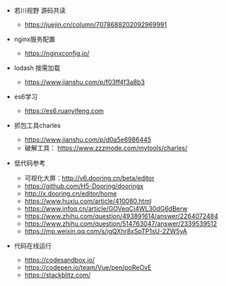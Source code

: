 - 若川视野 源码共读   
     - https://juejin.cn/column/7078688202092969991


- nginx服务配置      
     - https://nginxconfig.io/

- lodash 按需加载
    - https://www.jianshu.com/p/f03ff4f3a8b3


- es6学习
    - https://es6.ruanyifeng.com


- 抓包工具charles
    - https://www.jianshu.com/p/d0a5e6986445
    - 破解工具： https://www.zzzmode.com/mytools/charles/

- 低代码参考
    - 可视化大屏：http://v6.dooring.cn/beta/editor
    - https://github.com/H5-Dooring/dooringx
    - http://x.dooring.cn/editor/home
    - https://www.huxiu.com/article/410080.html
    - https://www.infoq.cn/article/GOVeqCj4WL30dG6dBerw
    - https://www.zhihu.com/question/493891614/answer/2264072484
    - https://www.zhihu.com/question/514763047/answer/2339539512
    - https://mp.weixin.qq.com/s/igQXhr8xSpTP1sU-2ZW5yA
  

- 代码在线运行
   - https://codesandbox.io/
   - https://codepen.io/team/Vue/pen/poReOvE
   - https://stackblitz.com/

